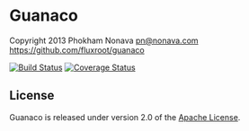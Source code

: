 Guanaco
=======

Copyright 2013 Phokham Nonava <pn@nonava.com>  
https://github.com/fluxroot/guanaco

[![Build Status](https://travis-ci.org/fluxroot/guanaco.png?branch=master)](https://travis-ci.org/fluxroot/guanaco) [![Coverage Status](https://coveralls.io/repos/fluxroot/guanaco/badge.png?branch=master)](https://coveralls.io/r/fluxroot/guanaco?branch=master)


License
-------
Guanaco is released under version 2.0 of the [Apache License].


[Apache License]: http://www.apache.org/licenses/LICENSE-2.0
